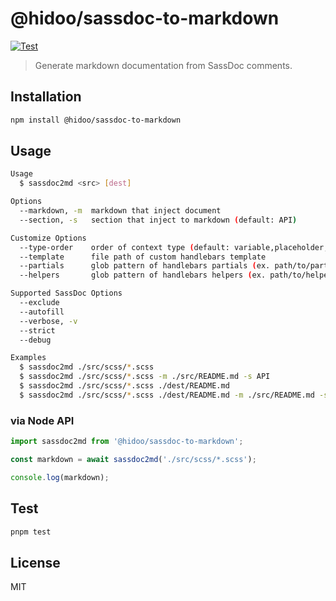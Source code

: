 # @hidoo/sassdoc-to-markdown

[![Test](https://github.com/hidoo/sassdoc-to-markdown/actions/workflows/test.yml/badge.svg)](https://github.com/hidoo/sassdoc-to-markdown/actions/workflows/test.yml)

> Generate markdown documentation from SassDoc comments.

## Installation

```sh
npm install @hidoo/sassdoc-to-markdown
```

## Usage

```sh
Usage
  $ sassdoc2md <src> [dest]

Options
  --markdown, -m  markdown that inject document
  --section, -s   section that inject to markdown (default: API)

Customize Options
  --type-order    order of context type (default: variable,placeholder,function,mixin)
  --template      file path of custom handlebars template
  --partials      glob pattern of handlebars partials (ex. path/to/partial/*.hbs)
  --helpers       glob pattern of handlebars helpers (ex. path/to/helpers/*.js)

Supported SassDoc Options
  --exclude
  --autofill
  --verbose, -v
  --strict
  --debug

Examples
  $ sassdoc2md ./src/scss/*.scss
  $ sassdoc2md ./src/scss/*.scss -m ./src/README.md -s API
  $ sassdoc2md ./src/scss/*.scss ./dest/README.md
  $ sassdoc2md ./src/scss/*.scss ./dest/README.md -m ./src/README.md -s API
```

### via Node API

```js
import sassdoc2md from '@hidoo/sassdoc-to-markdown';

const markdown = await sassdoc2md('./src/scss/*.scss');

console.log(markdown);
```

## Test

```sh
pnpm test
```

## License

MIT
